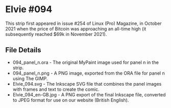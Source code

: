 Elvie #094
==========
This strip first appeared in issue #254 of Linux (Pro) Magazine, in October 2021 when the price of Bitcoin was approaching
an all-time high (it subsequently reached $69k in November 2021).


File Details
------------
* 094_panel_n.ora     - The original MyPaint image used for panel n in the strip.
* 094_panel_n.png     - A PNG image, exported from the ORA file for panel n using The GIMP.
* Elvie_094.svg       - The Inkscape SVG file that combines the panel images with frames and text to create the comic.
* Elvie_094_en-GB.jpg - A PNG export of the final Inkscape file, converted to JPEG format for use on our website (British English).

